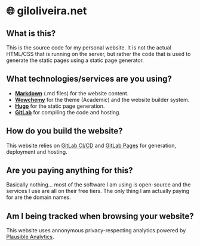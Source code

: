 # 🌐 giloliveira.net

## What is this?

This is the source code for my personal website. It is not the actual HTML/CSS that is running on the server, but rather the code that is used to generate the static pages using a static page generator.

## What technologies/services are you using?

- [**Markdown**](https://daringfireball.net/projects/markdown/) (.md files) for the website content.
- [**Wowchemy**](https://wowchemy.com) for the theme (Academic) and the website builder system.
- [**Hugo**](https://gohugo.io) for the static page generation.
- [**GitLab**](https://gitlab.com) for compiling the code and hosting.

## How do you build the website?

This website relies on [GitLab CI/CD](https://about.gitlab.com/stages-devops-lifecycle/continuous-integration/) and [GitLab Pages](https://docs.gitlab.com/ee/user/project/pages/index.html) for generation, deployment and hosting.

## Are you paying anything for this?

Basically nothing... most of the software I am using is open-source and the services I use are all on their free tiers. The only thing I am actually paying for are the domain names.

## Am I being tracked when browsing your website?

This website uses annonymous privacy-respecting analytics powered by [Plausible Analytics](https://plausible.io).

